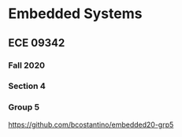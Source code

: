 # Embedded Systems
## ECE 09342
### Fall 2020
### Section 4
### Group 5


https://github.com/bcostantino/embedded20-grp5

